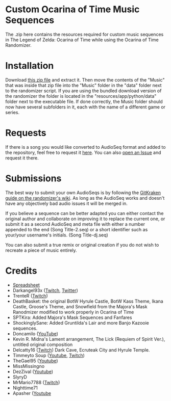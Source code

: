 # Custom Ocarina of Time Music Sequences
The .zip here contains the resources required for custom music sequences in The Legend of Zelda: Ocarina of Time while using the Ocarina of Time Randomizer.

# Installation
Download [this zip file](https://github.com/DaruniasJoy/OoT-Custom-Sequences/archive/master.zip) and extract it. Then move the contents of the "Music" that was inside that zip file into the "Music" folder in the "data" folder next to the randomizer script. If you are using the bundled download version of the randomizer the folder is located in the "resources/app/python/data" folder next to the executable file. If done correctly, the Music folder should now have several subfolders in it, each with the name of a different game or series.

# Requests
If there is a song you would like converted to AudioSeq format and added to the repository, feel free to request it [here](https://docs.google.com/forms/d/e/1FAIpQLSe17AuRzGGx7WaaX70hggeAYDD-NmXA9rOI2QIKbPCQIhR2tg/viewform). You can also [open an Issue](https://github.com/DaruniasJoy/OoT-Custom-Sequences/issues/new) and request it there.

# Submissions
The best way to submit your own AudioSeqs is by following the [GitKraken guide on the randomizer's wiki](https://wiki.ootrandomizer.com/index.php?title=GitKraken). As long as the AudioSeq works and doesn't have any objectively bad audio issues it will be merged in.

If you believe a sequence can be better adapted you can either contact the original author and collaborate on improving it to replace the current one, or submit it as a second AudioSeq and meta file with either a number appended to the end (Song Title-2.seq) or a short identifier such as your/your username's initials. (Song Title-dj.seq)

You can also submit a true remix or original creation if you do not wish to recreate a piece of music entirely.

# Credits
* [Spreadsheet](https://docs.google.com/spreadsheets/d/1Yvgjex502cB_dVvvZm0a88aGL4WNFOm-5XvEbZLkWqI/edit)
* Darkangel93x ([Twitch](https://twitch.tv/darkangel93x), [Twitter](https://twitter.com/DarkangelTwitch))
* TrenteR ([Twitch](https://twitch.tv/trenter_tr))
* DeathBasket: the original BotW Hyrule Castle, BotW Kass Theme, Ikana Castle, Groose's Theme, and Snowfield from the Majora's Mask Ranodmizer modified to work properly in Ocarina of Time
* SPTKira: Added Majora's Mask Sequences and Fanfares
* ShockinglySane: Added Gruntilda's Lair and more Banjo Kazooie sequences.
* Doncamilo ([YouTube](https://www.youtube.com/channel/UCie8do7HeS6yB2ngmoau0Nw))
* Kevin R. Midna's Lament arrangement, The Lick (Requiem of Spirit Ver.), untitled original composition
* Delcatty16 ([Twitch](https://twitch.tv/delcatty16)) Dark Cave, Ecruteak City and Hyrule Temple.
* Timmeyto Soup ([Youtube](https://www.youtube.com/user/Timmifutzelchen), [Twitch](https://www.twitch.tv/timmeyto_soup))
* TheGael95 ([Youtube](https://www.youtube.com/channel/UCiD6DYZSuu7N2302h83pLeQ))
* MissMissingno
* DezZival ([Youtube](https://www.youtube.com/channel/UCcz2H4QpuFSyvgIdxSxYVeg))
* SlyryD 
* MrMario7788 ([Twitch](https://twitch.tv/mrmario7788))
* Nighttime71
* Apasher ([Youtube](https://www.youtube.com/channel/UCvqipEoq2CKQEcP-0MrKtlQ)